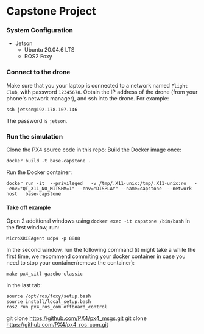 # Capstone Project
### System Configuration
- Jetson
  - Ubuntu 20.04.6 LTS
  - ROS2 Foxy

### Connect to the drone
Make sure that you your laptop is connected to a network named `Flight Club`, with password `12345678`.
Obtain the IP address of the drone (from your phone's network manager), and ssh into the drone. For example:
```
ssh jetson@192.178.107.146
```
The password is `jetson`.

### Run the simulation
Clone the PX4 source code in this repo:
Build the Docker image once:
```
docker build -t base-capstone .
```
Run the Docker container:
```
docker run -it  --privileged   -v /tmp/.X11-unix:/tmp/.X11-unix:ro   --env="QT_X11_NO_MITSHM=1" --env="DISPLAY" --name=capstone  --network host   base-capstone 
```

#### Take off example
Open 2 additional windows using `docker exec -it capstone /bin/bash`
In the first window, run:
```
MicroXRCEAgent udp4 -p 8888
```
In the second window, run the following command (it might take a while the first time, we recommend commiting your docker container in case you need to stop your container/remove the container):

```
make px4_sitl gazebo-classic
```
In the last tab:
```
source /opt/ros/foxy/setup.bash
source install/local_setup.bash
ros2 run px4_ros_com offboard_control
```




git clone https://github.com/PX4/px4_msgs.git
git clone https://github.com/PX4/px4_ros_com.git